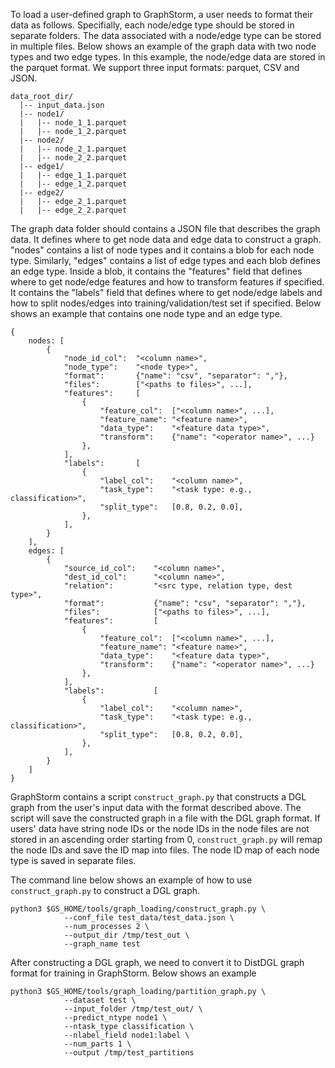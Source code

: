 To load a user-defined graph to GraphStorm, a user needs to format their data as follows.
Specifially, each node/edge type should be stored in separate folders. The data associated
with a node/edge type can be stored in multiple files. Below shows an example of the graph
data with two node types and two edge types. In this example, the node/edge data are stored
in the parquet format. We support three input formats: parquet, CSV and JSON.
```
data_root_dir/
  |-- input_data.json
  |-- node1/
  |   |-- node_1_1.parquet
  |   |-- node_1_2.parquet
  |-- node2/
  |   |-- node_2_1.parquet
  |   |-- node_2_2.parquet
  |-- edge1/
  |   |-- edge_1_1.parquet
  |   |-- edge_1_2.parquet
  |-- edge2/
  |   |-- edge_2_1.parquet
  |   |-- edge_2_2.parquet
```

The graph data folder should contains a JSON file that describes the graph data.
It defines where to get node data
and edge data to construct a graph. "nodes" contains a list of node types and
it contains a blob for each node type. Similarly, "edges" contains a list of
edge types and each blob defines an edge type.
Inside a blob, it contains the "features" field that defines where to get
node/edge features and how to transform features if specified. It contains
the "labels" field that defines where to get node/edge labels and how
to split nodes/edges into training/validation/test set if specified.
Below shows an example that contains one node type and an edge type.
```
{
	nodes: [
		{
			"node_id_col":  "<column name>",
			"node_type":    "<node type>",
			"format":       {"name": "csv", "separator": ","},
			"files":        ["<paths to files>", ...],
			"features":     [
				{
					"feature_col":  ["<column name>", ...],
					"feature_name": "<feature name>",
					"data_type":    "<feature data type>",
					"transform":    {"name": "<operator name>", ...}
				},
			],
			"labels":       [
				{
					"label_col":    "<column name>",
					"task_type":    "<task type: e.g., classification>",
					"split_type":   [0.8, 0.2, 0.0],
				},
			],
		}
	],
	edges: [
		{
			"source_id_col":    "<column name>",
			"dest_id_col":      "<column name>",
			"relation":         "<src type, relation type, dest type>",
			"format":           {"name": "csv", "separator": ","},
			"files":            ["<paths to files>", ...],
			"features":         [
				{
					"feature_col":  ["<column name>", ...],
					"feature_name": "<feature name>",
					"data_type":    "<feature data type>",
					"transform":    {"name": "<operator name>", ...}
				},
			],
			"labels":           [
				{
					"label_col":    "<column name>",
					"task_type":    "<task type: e.g., classification>",
					"split_type":   [0.8, 0.2, 0.0],
				},
			],
		}
	]
}
```

GraphStorm contains a script `construct_graph.py` that constructs a DGL graph
from the user's input data with the format described above. The script will save
the constructed graph in a file with the DGL graph format. If users' data have
string node IDs or the node IDs in the node files are not stored in an ascending order
starting from 0, `construct_graph.py` will remap the node IDs and save the ID map
into files. The node ID map of each node type is saved in separate files.

The command line below shows an example of how to use `construct_graph.py` to
construct a DGL graph.
```
python3 $GS_HOME/tools/graph_loading/construct_graph.py \
			--conf_file test_data/test_data.json \
			--num_processes 2 \
			--output_dir /tmp/test_out \
			--graph_name test
```

After constructing a DGL graph, we need to convert it to DistDGL graph format
for training in GraphStorm. Below shows an example
```
python3 $GS_HOME/tools/graph_loading/partition_graph.py \
			--dataset test \
			--input_folder /tmp/test_out/ \
			--predict_ntype node1 \
			--ntask_type classification \
			--nlabel_field node1:label \
			--num_parts 1 \
			--output /tmp/test_partitions
```
